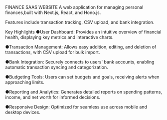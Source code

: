 FINANCE SAAS WEBSITE
A web application for managing personal finances,built with Next.js, React, and Hono.js.

Features include transaction tracking, CSV upload, and bank integration.

Key Highlights
●User Dashboard: Provides an intuitive overview of financial health, displaying key metrics and interactive charts.

●Transaction Management: Allows easy addition, editing, and deletion of transactions, with CSV upload for bulk import.

●Bank Integration: Securely connects to users' bank accounts, enabling automatic transaction syncing and categorization.

●Budgeting Tools: Users can set budgets and goals, receiving alerts when approaching limits.

●Reporting and Analytics: Generates detailed reports on spending patterns, income, and net worth for informed decisions.

●Responsive Design: Optimized for seamless use across mobile and desktop devices.
